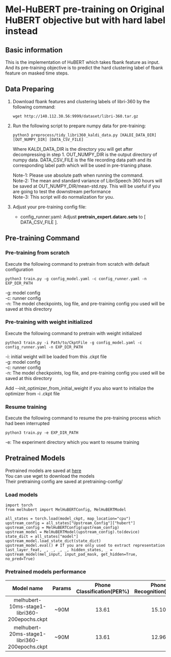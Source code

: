 #  Mel-HuBERT pre-training on Original HuBERT objective but with hard label instead 
## Basic information
This is the implementation of HuBERT which takes fbank feature as input. And its pre-training objective is to predict the hard clustering label of fbank feature on masked time steps.

## Data Preparing
1. Download fbank features and clustering labels of libri-360 by the following command:
    ```
    wget http://140.112.30.56:9999/dataset/libri-360.tar.gz
    ```

2. Run the following script to prepare numpy data for pre-training:
    ```
    python3 preprocess/tidy_libri360_kaldi_data.py [KALDI_DATA_DIR] [OUT_NUMPY_DIR] [DATA_CSV_FILE]
    ```
    Where KALDI_DATA_DIR is the directory you will get after decompressing in step 1. 
    OUT_NUMPY_DIR is the output directory of numpy data.
    DATA_CSV_FILE is the file recording data path and its corresponding label path which will be used in pre-trianing phase. 
    
    Note-1: Please use absolute path when running the command. \
    Note-2: The mean and standard variance of LibriSpeech 360 hours will be saved at OUT_NUMPY_DIR/mean-std.npy. This will be useful if you are going to test the downstream performance \
    Note-3: This script will do normalization for you.

3. Adjust your pre-training config file:
    - config_runner.yaml: Adjust **pretrain_expert.datarc.sets** to  [ DATA_CSV_FILE ]. 

## Pre-training Command 
### Pre-training from scratch
Execute the following command to pretrain from scratch with default configuration
```
python3 train.py -g config_model.yaml -c config_runner.yaml -n EXP_DIR_PATH
```
-g: model config \
-c: runner config \
-n: The model checkpoints, log file, and pre-training config you used will be saved at this directory

### Pre-training with weight initialized
Execute the following command to pretrain with weight initialized
```
python3 train.py -i Path/to/CkptFile -g config_model.yaml -c config_runner.yaml -n EXP_DIR_PATH
```
-i: initial weight will be loaded from this .ckpt file \
-g: model config \
-c: runner config \
-n: The model checkpoints, log file, and pre-training config you used will be saved at this directory

Add --init_optimizer_from_initial_weight if you also want to initialize the optimizer from -i .ckpt file

### Resume training 
Execute the following command to resume the pre-training process which had been interrupted
```
python3 train.py -e EXP_DIR_PATH
```
-e: The experiment directory which you want to resume training

## Pretrained Models 
Pretrained models are saved at [here](http://140.112.30.56:9999/pretrained_model/) \
You can use wget to download the models \
Their pretraining config are saved at pretraining-config/
### Load models
```
import torch
from melhubert import MelHuBERTConfig, MelHuBERTModel
    
all_states = torch.load(model_ckpt, map_location="cpu")
upstream_config = all_states["Upstream_Config"]["hubert"]  
upstream_config = MelHuBERTConfig(upstream_config)
upstream_model = MelHuBERTModel(upstream_config).to(device)
state_dict = all_states["model"]
upstream_model.load_state_dict(state_dict)
upstream_model.eval() # If you are only used to extract representation
last_layer_feat, _, _, _, _, hidden_states, _ = upstream_model(mel_input, input_pad_mask, get_hidden=True, no_pred=True)
```
### Pretrained models performance
|                  Model name                  | Params | Phone Classification(PER%) | Phone Recognition(PER%) | Speaker Identificaiton(ACC%) |
|:--------------------------------------------:|:------:|:--------------------------:|:-----------------------:|:----------------------------:|
| melhubert-10ms-stage1-libri360-200epochs.ckpt     | ~90M   |            13.61           |          15.10          |             64.75      |
| melhubert-20ms-stage1-libri360-200epochs.ckpt     | ~90M   |            13.61           |          12.96          |             66.34      |

